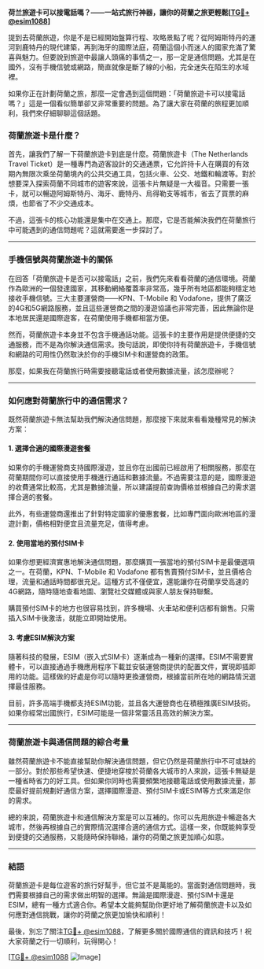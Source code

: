 **荷兰旅遊卡可以接電話嗎？——一站式旅行神器，讓你的荷蘭之旅更輕鬆[[TG💪+ @esim1088](https://t.me/s/esim1088)]**

提到去荷蘭旅遊，你是不是已經開始盤算行程、攻略景點了呢？從阿姆斯特丹的運河到鹿特丹的現代建築，再到海牙的國際法庭，荷蘭這個小而迷人的國家充滿了驚喜與魅力。但要說到旅遊中最讓人頭痛的事情之一，那一定是通信問題。尤其是在國外，沒有手機信號或網路，簡直就像是斷了線的小船，完全迷失在陌生的水域裡。

如果你正在計劃荷蘭之旅，那麼一定會遇到這個問題：「荷蘭旅遊卡可以接電話嗎？」這是一個看似簡單卻又非常重要的問題。為了讓大家在荷蘭的旅程更加順利，我們來仔細聊聊這個話題。

### 荷蘭旅遊卡是什麼？

首先，讓我們了解一下荷蘭旅遊卡到底是什麼。荷蘭旅遊卡（The Netherlands Travel Ticket）是一種專門為遊客設計的交通通票，它允許持卡人在購買的有效期內無限次乘坐荷蘭境內的公共交通工具，包括火車、公交、地鐵和輪渡等。對於想要深入探索荷蘭不同城市的遊客來說，這張卡片無疑是一大福音。只需要一張卡，就可以暢遊阿姆斯特丹、海牙、鹿特丹、烏得勒支等城市，省去了買票的麻煩，也節省了不少交通成本。

不過，這張卡的核心功能還是集中在交通上。那麼，它是否能解決我們在荷蘭旅行中可能遇到的通信問題呢？這就需要進一步探討了。

---

### 手機信號與荷蘭旅遊卡的關係

在回答「荷蘭旅遊卡是否可以接電話」之前，我們先來看看荷蘭的通信環境。荷蘭作為歐洲的一個發達國家，其移動網絡覆蓋率非常高，幾乎所有地區都能夠穩定地接收手機信號。三大主要運營商——KPN、T-Mobile 和 Vodafone，提供了廣泛的4G和5G網路服務，並且這些運營商之間的漫遊協議也非常完善，因此無論你是本地居民還是國際遊客，在荷蘭使用手機都相當方便。

然而，荷蘭旅遊卡本身並不包含手機通話功能。這張卡的主要作用是提供便捷的交通服務，而不是為你解決通信需求。換句話說，即使你持有荷蘭旅遊卡，手機信號和網路的可用性仍然取決於你的手機SIM卡和運營商的政策。

那麼，如果我在荷蘭旅行時需要接聽電話或者使用數據流量，該怎麼辦呢？

---

### 如何應對荷蘭旅行中的通信需求？

既然荷蘭旅遊卡無法幫助我們解決通信問題，那麼接下來就來看看幾種常見的解決方案：

#### 1. 選擇合適的國際漫遊套餐

如果你的手機運營商支持國際漫遊，並且你在出國前已經啟用了相關服務，那麼在荷蘭期間你可以直接使用手機進行通話和數據流量。不過需要注意的是，國際漫遊的收費通常比較高，尤其是數據流量，所以建議提前查詢價格並根據自己的需求選擇合適的套餐。

此外，有些運營商還推出了針對特定國家的優惠套餐，比如專門面向歐洲地區的漫遊計劃，價格相對便宜且流量充足，值得考慮。

#### 2. 使用當地的預付SIM卡

如果你想更經濟實惠地解決通信問題，那麼購買一張當地的預付SIM卡是最優選項之一。在荷蘭，KPN、T-Mobile 和 Vodafone 都有售賣預付SIM卡，並且價格合理，流量和通話時間都很充足。這種方式不僅便宜，還能讓你在荷蘭享受高速的4G網路，隨時隨地查看地圖、瀏覽社交媒體或與家人朋友保持聯繫。

購買預付SIM卡的地方也很容易找到，許多機場、火車站和便利店都有銷售。只需插入SIM卡後激活，就能立即開始使用。

#### 3. 考慮ESIM解決方案

隨著科技的發展，ESIM（嵌入式SIM卡）逐漸成為一種新的選擇。ESIM不需要實體卡，可以直接通過手機應用程序下載並安裝運營商提供的配置文件，實現即插即用的功能。這樣做的好處是你可以隨時更換運營商，根據當前所在地的網路情況選擇最佳服務。

目前，許多高端手機都支持ESIM功能，並且各大運營商也在積極推廣ESIM技術。如果你經常出國旅行，ESIM可能是一個非常靈活且高效的解決方案。

---

### 荷蘭旅遊卡與通信問題的綜合考量

雖然荷蘭旅遊卡不能直接幫助你解決通信問題，但它仍然是荷蘭旅行中不可或缺的一部分。對於那些希望快速、便捷地穿梭於荷蘭各大城市的人來說，這張卡無疑是一種省時省力的好工具。但如果你同時也需要頻繁地接聽電話或使用數據流量，那麼最好提前規劃好通信方案，選擇國際漫遊、預付SIM卡或ESIM等方式來滿足你的需求。

總的來說，荷蘭旅遊卡和通信解決方案是可以互補的。你可以先用旅遊卡暢遊各大城市，然後再根據自己的實際情況選擇合適的通信方式。這樣一來，你既能夠享受到便捷的交通服務，又能隨時保持聯絡，讓你的荷蘭之旅更加順心如意。

---

### 結語

荷蘭旅遊卡是每位遊客的旅行好幫手，但它並不是萬能的。當面對通信問題時，我們需要根據自己的需求做出明智的選擇。無論是國際漫遊、預付SIM卡還是ESIM，總有一種方式適合你。希望本文能夠幫助你更好地了解荷蘭旅遊卡以及如何應對通信挑戰，讓你的荷蘭之旅更加愉快和順利！

最後，別忘了關注[TG💪+ @esim1088](https://t.me/s/esim1088)，了解更多關於國際通信的資訊和技巧！祝大家荷蘭之行一切順利，玩得開心！

[[TG💪+ @esim1088](https://t.me/s/esim1088) ![Image](https://i.postimg.cc/4NQfJmqS/Snipaste-2025-05-13-00-14-12.png)]